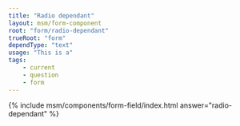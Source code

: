 ```yaml
---
title: "Radio dependant"
layout: msm/form-component
root: "form/radio-dependant"
trueRoot: "form"
dependType: "text"
usage: "This is a"
tags: 
    - current
    - question
    - form
---
```


<!--{% include msm/components/{{ page.root }}/index.html %}-->
{% include msm/components/form-field/index.html answer="radio-dependant" %}